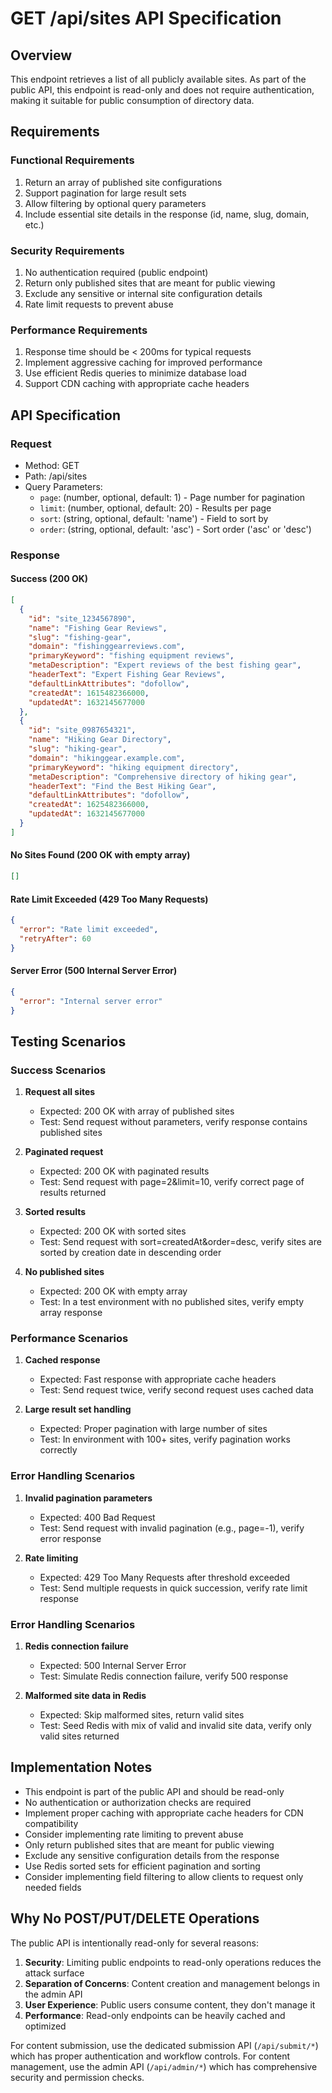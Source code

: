 # GET /api/sites API Specification

## Overview

This endpoint retrieves a list of all publicly available sites. As part of the public API, this endpoint is read-only and does not require authentication, making it suitable for public consumption of directory data.

## Requirements

### Functional Requirements

1. Return an array of published site configurations
2. Support pagination for large result sets
3. Allow filtering by optional query parameters
4. Include essential site details in the response (id, name, slug, domain, etc.)

### Security Requirements

1. No authentication required (public endpoint)
2. Return only published sites that are meant for public viewing
3. Exclude any sensitive or internal site configuration details
4. Rate limit requests to prevent abuse

### Performance Requirements

1. Response time should be < 200ms for typical requests
2. Implement aggressive caching for improved performance
3. Use efficient Redis queries to minimize database load
4. Support CDN caching with appropriate cache headers

## API Specification

### Request

- Method: GET
- Path: /api/sites
- Query Parameters:
  - `page`: (number, optional, default: 1) - Page number for pagination
  - `limit`: (number, optional, default: 20) - Results per page
  - `sort`: (string, optional, default: 'name') - Field to sort by
  - `order`: (string, optional, default: 'asc') - Sort order ('asc' or 'desc')

### Response

#### Success (200 OK)

```json
[
  {
    "id": "site_1234567890",
    "name": "Fishing Gear Reviews",
    "slug": "fishing-gear",
    "domain": "fishinggearreviews.com",
    "primaryKeyword": "fishing equipment reviews",
    "metaDescription": "Expert reviews of the best fishing gear",
    "headerText": "Expert Fishing Gear Reviews",
    "defaultLinkAttributes": "dofollow",
    "createdAt": 1615482366000,
    "updatedAt": 1632145677000
  },
  {
    "id": "site_0987654321",
    "name": "Hiking Gear Directory",
    "slug": "hiking-gear",
    "domain": "hikinggear.example.com",
    "primaryKeyword": "hiking equipment directory",
    "metaDescription": "Comprehensive directory of hiking gear",
    "headerText": "Find the Best Hiking Gear",
    "defaultLinkAttributes": "dofollow",
    "createdAt": 1625482366000,
    "updatedAt": 1632145677000
  }
]
```

#### No Sites Found (200 OK with empty array)

```json
[]
```

#### Rate Limit Exceeded (429 Too Many Requests)

```json
{
  "error": "Rate limit exceeded",
  "retryAfter": 60
}
```

#### Server Error (500 Internal Server Error)

```json
{
  "error": "Internal server error"
}
```

## Testing Scenarios

### Success Scenarios

1. **Request all sites**
   - Expected: 200 OK with array of published sites
   - Test: Send request without parameters, verify response contains published sites

2. **Paginated request**
   - Expected: 200 OK with paginated results
   - Test: Send request with page=2&limit=10, verify correct page of results returned

3. **Sorted results**
   - Expected: 200 OK with sorted sites
   - Test: Send request with sort=createdAt&order=desc, verify sites are sorted by creation date in descending order

4. **No published sites**
   - Expected: 200 OK with empty array
   - Test: In a test environment with no published sites, verify empty array response

### Performance Scenarios

1. **Cached response**
   - Expected: Fast response with appropriate cache headers
   - Test: Send request twice, verify second request uses cached data

2. **Large result set handling**
   - Expected: Proper pagination with large number of sites
   - Test: In environment with 100+ sites, verify pagination works correctly

### Error Handling Scenarios

1. **Invalid pagination parameters**
   - Expected: 400 Bad Request
   - Test: Send request with invalid pagination (e.g., page=-1), verify error response

2. **Rate limiting**
   - Expected: 429 Too Many Requests after threshold exceeded
   - Test: Send multiple requests in quick succession, verify rate limit response

### Error Handling Scenarios

1. **Redis connection failure**
   - Expected: 500 Internal Server Error
   - Test: Simulate Redis connection failure, verify 500 response

2. **Malformed site data in Redis**
   - Expected: Skip malformed sites, return valid sites
   - Test: Seed Redis with mix of valid and invalid site data, verify only valid sites returned

## Implementation Notes

- This endpoint is part of the public API and should be read-only
- No authentication or authorization checks are required
- Implement proper caching with appropriate cache headers for CDN compatibility
- Consider implementing rate limiting to prevent abuse
- Only return published sites that are meant for public viewing
- Exclude any sensitive configuration details from the response
- Use Redis sorted sets for efficient pagination and sorting
- Consider implementing field filtering to allow clients to request only needed fields

## Why No POST/PUT/DELETE Operations

The public API is intentionally read-only for several reasons:
1. **Security**: Limiting public endpoints to read-only operations reduces the attack surface
2. **Separation of Concerns**: Content creation and management belongs in the admin API
3. **User Experience**: Public users consume content, they don't manage it
4. **Performance**: Read-only endpoints can be heavily cached and optimized

For content submission, use the dedicated submission API (`/api/submit/*`) which has proper authentication and workflow controls. For content management, use the admin API (`/api/admin/*`) which has comprehensive security and permission checks.
